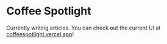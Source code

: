 # Coffee Spotlight

Currently writing articles. You can check out the current UI at [coffeespotlight.vercel.app](coffeespotlight.vercel.app)!
